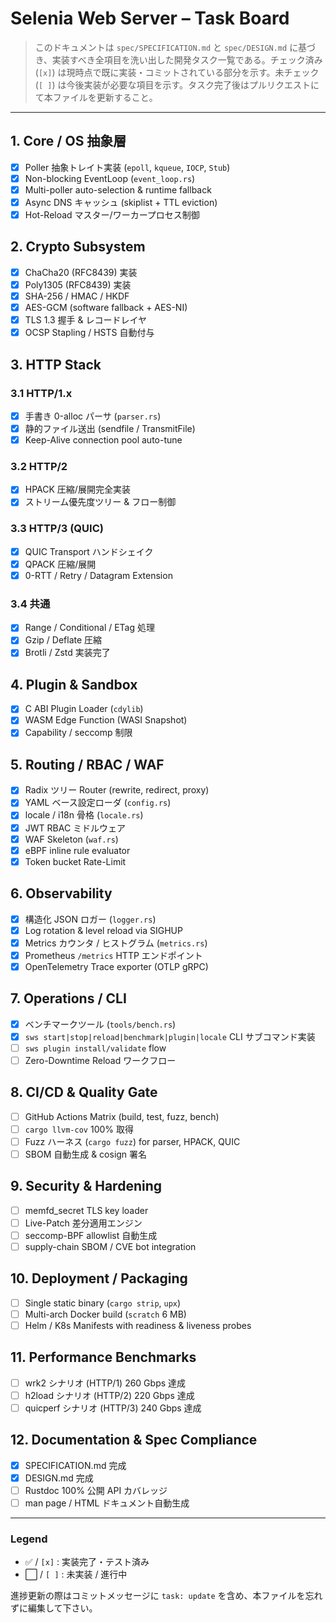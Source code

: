 # Selenia Web Server – Task Board

> このドキュメントは `spec/SPECIFICATION.md` と `spec/DESIGN.md` に基づき、実装すべき全項目を洗い出した開発タスク一覧である。チェック済み (`[x]`) は現時点で既に実装・コミットされている部分を示す。未チェック (`[ ]`) は今後実装が必要な項目を示す。タスク完了後はプルリクエストにて本ファイルを更新すること。

---

## 1. Core / OS 抽象層
- [x] Poller 抽象トレイト実装 (`epoll`, `kqueue`, `IOCP`, `Stub`)
- [x] Non-blocking EventLoop (`event_loop.rs`)
- [x] Multi-poller auto-selection & runtime fallback
- [x] Async DNS キャッシュ (skiplist + TTL eviction)
- [x] Hot-Reload マスター/ワーカープロセス制御

## 2. Crypto Subsystem
- [x] ChaCha20 (RFC8439) 実装
- [x] Poly1305 (RFC8439) 実装
- [x] SHA-256 / HMAC / HKDF
- [x] AES-GCM (software fallback + AES-NI)
- [x] TLS 1.3 握手 & レコードレイヤ
- [x] OCSP Stapling / HSTS 自動付与

## 3. HTTP Stack
### 3.1 HTTP/1.x
- [x] 手書き 0-alloc パーサ (`parser.rs`)
- [x] 静的ファイル送出 (sendfile / TransmitFile)
- [x] Keep-Alive connection pool auto-tune

### 3.2 HTTP/2
- [x] HPACK 圧縮/展開完全実装
- [x] ストリーム優先度ツリー & フロー制御

### 3.3 HTTP/3 (QUIC)
- [x] QUIC Transport ハンドシェイク
- [x] QPACK 圧縮/展開
- [x] 0-RTT / Retry / Datagram Extension

### 3.4 共通
- [x] Range / Conditional / ETag 処理
- [x] Gzip / Deflate 圧縮
- [x] Brotli / Zstd 実装完了

## 4. Plugin & Sandbox
- [x] C ABI Plugin Loader (`cdylib`)
- [x] WASM Edge Function (WASI Snapshot)
- [x] Capability / seccomp 制限

## 5. Routing / RBAC / WAF
- [x] Radix ツリー Router (rewrite, redirect, proxy)
- [x] YAML ベース設定ローダ (`config.rs`)
- [x] locale / i18n 骨格 (`locale.rs`)
- [x] JWT RBAC ミドルウェア
- [x] WAF Skeleton (`waf.rs`)
- [x] eBPF inline rule evaluator
- [x] Token bucket Rate-Limit

## 6. Observability
- [x] 構造化 JSON ロガー (`logger.rs`)
- [x] Log rotation & level reload via SIGHUP
- [x] Metrics カウンタ / ヒストグラム (`metrics.rs`)
- [x] Prometheus `/metrics` HTTP エンドポイント
- [x] OpenTelemetry Trace exporter (OTLP gRPC)

## 7. Operations / CLI
- [x] ベンチマークツール (`tools/bench.rs`)
- [x] `sws start|stop|reload|benchmark|plugin|locale` CLI サブコマンド実装
- [ ] `sws plugin install/validate` flow
- [ ] Zero-Downtime Reload ワークフロー

## 8. CI/CD & Quality Gate
- [ ] GitHub Actions Matrix (build, test, fuzz, bench)
- [ ] `cargo llvm-cov` 100% 取得
- [ ] Fuzz ハーネス (`cargo fuzz`) for parser, HPACK, QUIC
- [ ] SBOM 自動生成 & cosign 署名

## 9. Security & Hardening
- [ ] memfd_secret TLS key loader
- [ ] Live-Patch 差分適用エンジン
- [ ] seccomp-BPF allowlist 自動生成
- [ ] supply-chain SBOM / CVE bot integration

## 10. Deployment / Packaging
- [ ] Single static binary (`cargo strip`, `upx`)
- [ ] Multi-arch Docker build (`scratch` 6 MB)
- [ ] Helm / K8s Manifests with readiness & liveness probes

## 11. Performance Benchmarks
- [ ] wrk2 シナリオ (HTTP/1) 260 Gbps 達成
- [ ] h2load シナリオ (HTTP/2) 220 Gbps 達成
- [ ] quicperf シナリオ (HTTP/3) 240 Gbps 達成

## 12. Documentation & Spec Compliance
- [x] SPECIFICATION.md 完成
- [x] DESIGN.md 完成
- [ ] Rustdoc 100% 公開 API カバレッジ
- [ ] man page / HTML ドキュメント自動生成

---

### Legend
- ✅ / `[x]` : 実装完了・テスト済み
- ⬜️ / `[ ]` : 未実装 / 進行中

進捗更新の際はコミットメッセージに `task: update` を含め、本ファイルを忘れずに編集して下さい。 